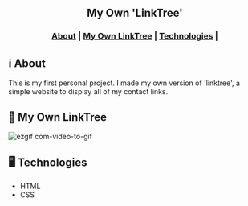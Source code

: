 <h2 align="center">
My Own 'LinkTree'
</h2>

<h3 align="center">  
  <a href="#information_source-about">About</a> | 
   <a href="#page_facing_up-my-own-linktree">My Own LinkTree</a> |
  <a href="#desktop_computer-technologies">Technologies</a> |
</h3>


## :information_source: About
This is my first personal project. I made my own version of 'linktree', a simple website to display all of my contact links.

## :page_facing_up: My Own LinkTree

![ezgif com-video-to-gif](https://user-images.githubusercontent.com/34722707/94431576-dc0e8680-016b-11eb-8105-bce308ea404c.gif)

## :desktop_computer: Technologies
<ul>
  <li>HTML</li>
  <li>CSS</li>
</ul>


